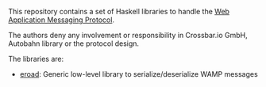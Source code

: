This repository contains a set of Haskell libraries to handle the [Web
Application Messaging Protocol](http://wamp-proto.org/).

The authors deny any involvement or responsibility in Crossbar.io GmbH,
Autobahn library or the protocol design.

The libraries are:

  * [eroad](./eroad): Generic low-level library to serialize/deserialize WAMP messages
